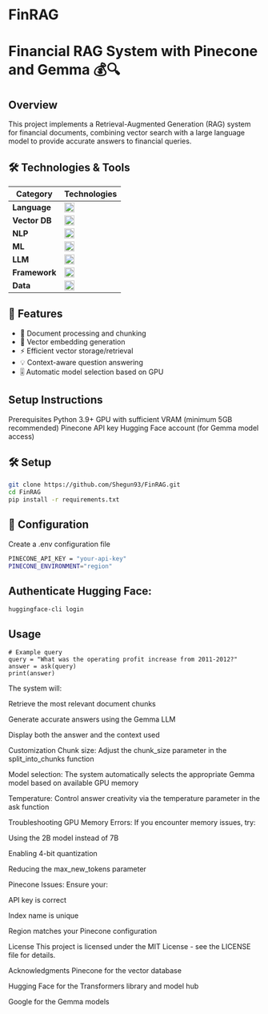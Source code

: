 # FinRAG
# Financial RAG System with Pinecone and Gemma 💰🔍

## Overview

This project implements a Retrieval-Augmented Generation (RAG) system for financial documents, combining vector search with a large language model to provide accurate answers to financial queries.

## 🛠️ Technologies & Tools

| Category       | Technologies                                                                 |
|----------------|-----------------------------------------------------------------------------|
| **Language**   | <img src="https://img.shields.io/badge/Python-3776AB?logo=python&logoColor=white" height="20"> |
| **Vector DB**  | <img src="https://img.shields.io/badge/Pinecone-430098?logo=pinecone&logoColor=white" height="20"> |
| **NLP**        | <img src="https://img.shields.io/badge/spaCy-09A3D5?logo=spacy&logoColor=white" height="20"> |
| **ML**         | <img src="https://img.shields.io/badge/PyTorch-EE4C2C?logo=pytorch&logoColor=white" height="20"> |
| **LLM**        | <img src="https://img.shields.io/badge/Gemma-FFD166?logo=google&logoColor=white" height="20"> |
| **Framework**  | <img src="https://img.shields.io/badge/Hugging%20Face-FFD21F?logo=huggingface&logoColor=black" height="20"> |
| **Data**       | <img src="https://img.shields.io/badge/Pandas-150458?logo=pandas&logoColor=white" height="20"> |

## 🚀 Features

- 📄 Document processing and chunking
- 🔢 Vector embedding generation
- ⚡ Efficient vector storage/retrieval
- 💡 Context-aware question answering
- 🎚️ Automatic model selection based on GPU

## Setup Instructions
Prerequisites
Python 3.9+
GPU with sufficient VRAM (minimum 5GB recommended)
Pinecone API key
Hugging Face account (for Gemma model access)

## 🛠️ Setup

```bash
git clone https://github.com/Shegun93/FinRAG.git
cd FinRAG
pip install -r requirements.txt
```

## 🔑 Configuration

Create a .env configuration file
```bash
PINECONE_API_KEY = "your-api-key"
PINECONE_ENVIRONMENT="region"
```
## Authenticate Hugging Face:
```
huggingface-cli login
```
## Usage
```
# Example query
query = "What was the operating profit increase from 2011-2012?"
answer = ask(query)
print(answer)
```
The system will:

Retrieve the most relevant document chunks

Generate accurate answers using the Gemma LLM

Display both the answer and the context used

Customization
Chunk size: Adjust the chunk_size parameter in the split_into_chunks function

Model selection: The system automatically selects the appropriate Gemma model based on available GPU memory

Temperature: Control answer creativity via the temperature parameter in the ask function

Troubleshooting
GPU Memory Errors: If you encounter memory issues, try:

Using the 2B model instead of 7B

Enabling 4-bit quantization

Reducing the max_new_tokens parameter

Pinecone Issues: Ensure your:

API key is correct

Index name is unique

Region matches your Pinecone configuration

License
This project is licensed under the MIT License - see the LICENSE file for details.

Acknowledgments
Pinecone for the vector database

Hugging Face for the Transformers library and model hub

Google for the Gemma models
